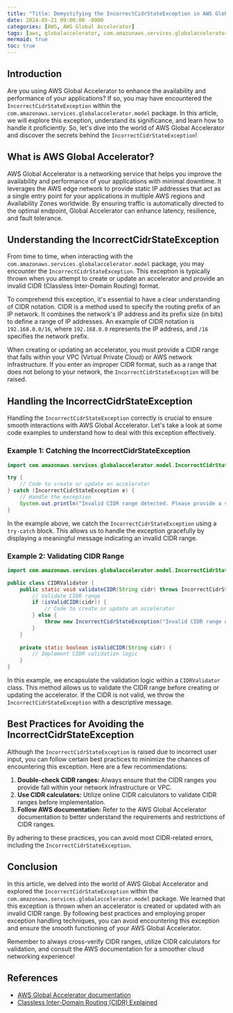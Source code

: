 ```yaml
---
title: "Title: Demystifying the IncorrectCidrStateException in AWS Global Accelerator"
date: 2024-05-21 09:00:00 -0000
categories: [AWS, AWS Global Accelerator]
tags: [aws, globalaccelerator, com.amazonaws.services.globalaccelerator.model]
mermaid: true
toc: true
---
```



## Introduction

Are you using AWS Global Accelerator to enhance the availability and performance of your applications? If so, you may have encountered the `IncorrectCidrStateException` within the `com.amazonaws.services.globalaccelerator.model` package. In this article, we will explore this exception, understand its significance, and learn how to handle it proficiently. So, let's dive into the world of AWS Global Accelerator and discover the secrets behind the `IncorrectCidrStateException`!

## What is AWS Global Accelerator?

AWS Global Accelerator is a networking service that helps you improve the availability and performance of your applications with minimal downtime. It leverages the AWS edge network to provide static IP addresses that act as a single entry point for your applications in multiple AWS regions and Availability Zones worldwide. By ensuring traffic is automatically directed to the optimal endpoint, Global Accelerator can enhance latency, resilience, and fault tolerance.

## Understanding the IncorrectCidrStateException

From time to time, when interacting with the `com.amazonaws.services.globalaccelerator.model` package, you may encounter the `IncorrectCidrStateException`. This exception is typically thrown when you attempt to create or update an accelerator and provide an invalid CIDR (Classless Inter-Domain Routing) format.

To comprehend this exception, it's essential to have a clear understanding of CIDR notation. CIDR is a method used to specify the routing prefix of an IP network. It combines the network's IP address and its prefix size (in bits) to define a range of IP addresses. An example of CIDR notation is `192.168.0.0/16`, where `192.168.0.0` represents the IP address, and `/16` specifies the network prefix.

When creating or updating an accelerator, you must provide a CIDR range that falls within your VPC (Virtual Private Cloud) or AWS network infrastructure. If you enter an improper CIDR format, such as a range that does not belong to your network, the `IncorrectCidrStateException` will be raised.

## Handling the IncorrectCidrStateException

Handling the `IncorrectCidrStateException` correctly is crucial to ensure smooth interactions with AWS Global Accelerator. Let's take a look at some code examples to understand how to deal with this exception effectively.

### Example 1: Catching the IncorrectCidrStateException

```java
import com.amazonaws.services.globalaccelerator.model.IncorrectCidrStateException;

try {
    // Code to create or update an accelerator
} catch (IncorrectCidrStateException e) {
    // Handle the exception
    System.out.println("Invalid CIDR range detected. Please provide a valid CIDR within your network.");
}
```

In the example above, we catch the `IncorrectCidrStateException` using a `try-catch` block. This allows us to handle the exception gracefully by displaying a meaningful message indicating an invalid CIDR range.

### Example 2: Validating CIDR Range

```java
import com.amazonaws.services.globalaccelerator.model.IncorrectCidrStateException;

public class CIDRValidator {
    public static void validateCIDR(String cidr) throws IncorrectCidrStateException {
        // Validate CIDR range
        if (isValidCIDR(cidr)) {
            // Code to create or update an accelerator
        } else {
            throw new IncorrectCidrStateException("Invalid CIDR range detected. Please provide a valid CIDR within your network.");
        }
    }
    
    private static boolean isValidCIDR(String cidr) {
        // Implement CIDR validation logic
    }
}
```

In this example, we encapsulate the validation logic within a `CIDRValidator` class. This method allows us to validate the CIDR range before creating or updating the accelerator. If the CIDR is not valid, we throw the `IncorrectCidrStateException` with a descriptive message.

## Best Practices for Avoiding the IncorrectCidrStateException

Although the `IncorrectCidrStateException` is raised due to incorrect user input, you can follow certain best practices to minimize the chances of encountering this exception. Here are a few recommendations:

1. **Double-check CIDR ranges:** Always ensure that the CIDR ranges you provide fall within your network infrastructure or VPC.
2. **Use CIDR calculators:** Utilize online CIDR calculators to validate CIDR ranges before implementation.
3. **Follow AWS documentation:** Refer to the AWS Global Accelerator documentation to better understand the requirements and restrictions of CIDR ranges.

By adhering to these practices, you can avoid most CIDR-related errors, including the `IncorrectCidrStateException`.

## Conclusion

In this article, we delved into the world of AWS Global Accelerator and explored the `IncorrectCidrStateException` within the `com.amazonaws.services.globalaccelerator.model` package. We learned that this exception is thrown when an accelerator is created or updated with an invalid CIDR range. By following best practices and employing proper exception handling techniques, you can avoid encountering this exception and ensure the smooth functioning of your AWS Global Accelerator.

Remember to always cross-verify CIDR ranges, utilize CIDR calculators for validation, and consult the AWS documentation for a smoother cloud networking experience!

## References
- [AWS Global Accelerator documentation](https://docs.aws.amazon.com/global-accelerator/)
- [Classless Inter-Domain Routing (CIDR) Explained](https://en.wikipedia.org/wiki/Classless_Inter-Domain_Routing)